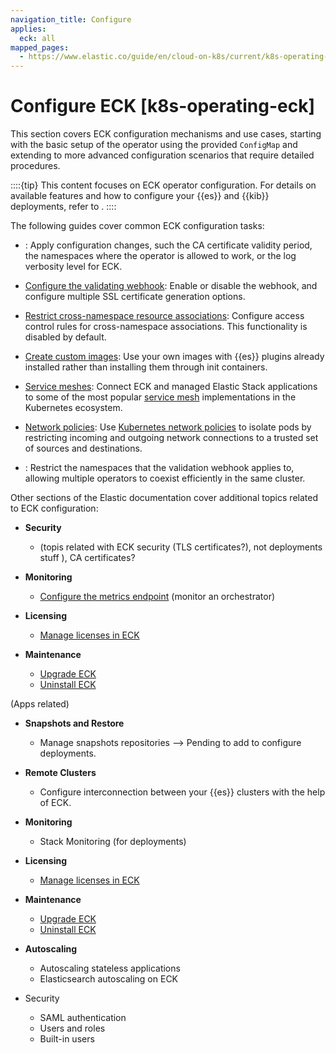 ```yaml
---
navigation_title: Configure
applies:
  eck: all
mapped_pages:
  - https://www.elastic.co/guide/en/cloud-on-k8s/current/k8s-operating-eck.html
---
```


# Configure ECK [k8s-operating-eck]

This section covers ECK configuration mechanisms and use cases, starting with the basic setup of the operator using the provided `ConfigMap` and extending to more advanced configuration scenarios that require detailed procedures.

::::{tip}
This content focuses on ECK operator configuration. For details on available features and how to configure your {{es}} and {{kib}} deployments, refer to [](./configure-deployments.md).
::::

The following guides cover common ECK configuration tasks:

* [](./configure-eck.md): Apply configuration changes, such the CA certificate validity period, the namespaces where the operator is allowed to work, or the log verbosity level for ECK.

* [Configure the validating webhook](configure-validating-webhook.md): Enable or disable the webhook, and configure multiple SSL certificate generation options.

* [Restrict cross-namespace resource associations](restrict-cross-namespace-resource-associations.md): Configure access control rules for cross-namespace associations. This functionality is disabled by default.

* [Create custom images](./create-custom-images.md): Use your own images with {{es}} plugins already installed rather than installing them through init containers.

* [Service meshes](./service-meshes.md): Connect ECK and managed Elastic Stack applications to some of the most popular [service mesh](https://www.cncf.io/blog/2017/04/26/service-mesh-critical-component-cloud-native-stack/) implementations in the Kubernetes ecosystem.

* [Network policies](./network-policies.md): Use [Kubernetes network policies](https://kubernetes.io/docs/concepts/services-networking/network-policies/) to isolate pods by restricting incoming and outgoing network connections to a trusted set of sources and destinations.

* [](./webhook-namespace-selectors.md): Restrict the namespaces that the validation webhook applies to, allowing multiple operators to coexist efficiently in the same cluster.

Other sections of the Elastic documentation cover additional topics related to ECK configuration:

* **Security**
  * (topis related with ECK security (TLS certificates?), not deployments stuff ), CA certificates?

* **Monitoring**
  * [Configure the metrics endpoint](/deploy-manage/monitor/orchestrators/eck-metrics-configuration.md)  (monitor an orchestrator)

* **Licensing**
  * [Manage licenses in ECK](../../license/manage-your-license-in-eck.md)

* **Maintenance**
  * [Upgrade ECK](../../upgrade/orchestrator/upgrade-cloud-on-k8s.md)
  * [Uninstall ECK](../../uninstall/uninstall-elastic-cloud-on-kubernetes.md)

(Apps related)
* **Snapshots and Restore**
  * Manage snapshots repositories --> Pending to add to configure deployments.

* **Remote Clusters**
  * Configure interconnection between your {{es}} clusters with the help of ECK.

* **Monitoring**
  * Stack Monitoring (for deployments)

* **Licensing**
  * [Manage licenses in ECK](../../license/manage-your-license-in-eck.md)

* **Maintenance**
  * [Upgrade ECK](../../upgrade/orchestrator/upgrade-cloud-on-k8s.md)
  * [Uninstall ECK](../../uninstall/uninstall-elastic-cloud-on-kubernetes.md)

* **Autoscaling**
  * Autoscaling stateless applications
  * Elasticsearch autoscaling on ECK

* Security
  * SAML authentication
  * Users and roles
  * Built-in users